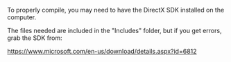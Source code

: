 To properly compile, you may need to have the DirectX SDK installed on the computer.

The files needed are included in the "Includes" folder, but if you get errors, grab the SDK from:

https://www.microsoft.com/en-us/download/details.aspx?id=6812
